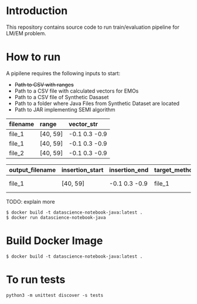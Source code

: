 # Introduction

This repository contains source code to run train/evaluation pipeline for LM/EM problem. 


# How to run

A pipilene requires the following inputs to start:

* ~~Path to CSV with ranges~~
* Path to a CSV file with calculated vectors for EMOs
* Path to a CSV file of Synthetic Dasaset
* Path to a folder where Java Files from Synthetic Dataset are located
* Path to JAR implementing SEMI algorithm


| filename |  range   | vector_str     |
|:---------|:---------|:---------------|
| file_1   | [40, 59] | -0.1 0.3 -0.9  |
| file_1   | [40, 59] | -0.1 0.3 -0.9  |
| file_2   | [40, 59] | -0.1 0.3 -0.9  |


| output_filename | insertion_start | insertion_end  | target_method | target_method_start_line | project_id |
|:----------------|:----------------|:---------------|:--------------|:-------------------------|:-----------|
| file_1   | [40, 59] | -0.1 0.3 -0.9  | file_1   | [40, 59] | -0.1 0.3 -0.9  |




TODO: explain more

```
$ docker build -t datascience-notebook-java:latest .
$ docker run datascience-notebook-java
```

# Build Docker Image

```
$ docker build -t datascience-notebook-java:latest .
```

# To run tests

```
python3 -m unittest discover -s tests
```
